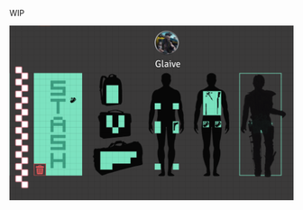 WIP

![alt text](https://github.com/draphtx/foundry-vtt-loadout/blob/continuous/cpr/examples/still.png?raw=true)
